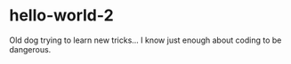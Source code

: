 # hello-world-2
Old dog trying to learn new tricks... I know just enough about coding to be dangerous.
